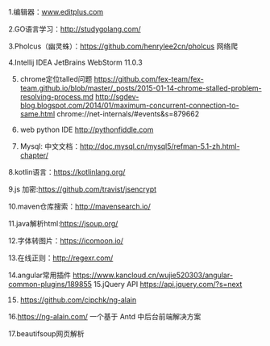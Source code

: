 1.编辑器：www.editplus.com

2.GO语言学习：http://studygolang.com/

3.Pholcus（幽灵蛛）：https://github.com/henrylee2cn/pholcus  网络爬

4.Intellij IDEA
JetBrains WebStorm 11.0.3

5.  chrome定位talled问题
https://github.com/fex-team/fex-team.github.io/blob/master/_posts/2015-01-14-chrome-stalled-problem-resolving-process.md
http://sgdev-blog.blogspot.com/2014/01/maximum-concurrent-connection-to-same.html
chrome://net-internals/#events&s=879662

6. web python IDE http://pythonfiddle.com


7. Mysql:
中文文档：http://doc.mysql.cn/mysql5/refman-5.1-zh.html-chapter/

8.kotlin语言：https://kotlinlang.org/

9.js 加密:https://github.com/travist/jsencrypt

10.maven仓库搜索：http://mavensearch.io/

11.java解析html:https://jsoup.org/

12.字体转图片：https://icomoon.io/

13.在线正则：http://regexr.com/

14.angular常用插件
https://www.kancloud.cn/wujie520303/angular-common-plugins/189855
15.jQuery API
https://api.jquery.com/?s=next

15. https://github.com/cipchk/ng-alain


16.https://ng-alain.com/
一个基于 Antd 中后台前端解决方案

17.beautifsoup网页解析
